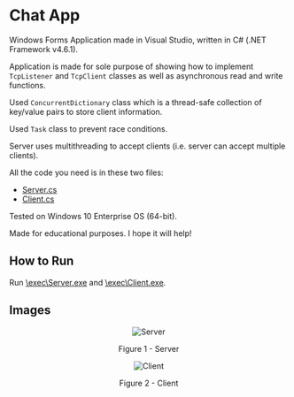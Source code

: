 # Chat App

Windows Forms Application made in Visual Studio, written in C# (.NET Framework v4.6.1).

Application is made for sole purpose of showing how to implement `TcpListener` and `TcpClient` classes as well as asynchronous read and write functions.

Used `ConcurrentDictionary` class which is a thread-safe collection of key/value pairs to store client information.

Used `Task` class to prevent race conditions.

Server uses multithreading to accept clients (i.e. server can accept multiple clients).

All the code you need is in these two files:

* [Server.cs](https://github.com/ivan-sincek/chat-app/blob/master/src/Server/Server/Server.cs)
* [Client.cs](https://github.com/ivan-sincek/chat-app/blob/master/src/Client/Client/Client.cs)

Tested on Windows 10 Enterprise OS (64-bit).

Made for educational purposes. I hope it will help!

## How to Run

Run [\\exec\\Server.exe](https://github.com/ivan-sincek/chat-app/tree/master/exec) and [\\exec\\Client.exe](https://github.com/ivan-sincek/chat-app/tree/master/exec).

## Images

<p align="center"><img src="https://github.com/ivan-sincek/chat-app/blob/master/img/server.jpg" alt="Server"></p>

<p align="center">Figure 1 - Server</p>

<p align="center"><img src="https://github.com/ivan-sincek/chat-app/blob/master/img/client.jpg" alt="Client"></p>

<p align="center">Figure 2 - Client</p>
